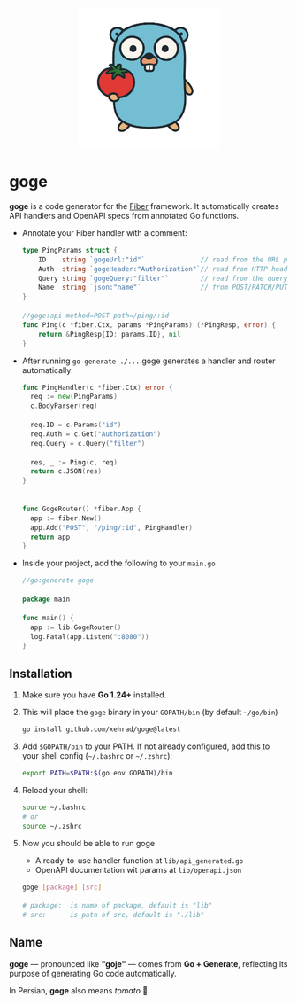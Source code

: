 <p align="center">
  <img src="assets/goge_logo.png" alt="Goge Logo" width="256"/>
</p>

# goge


**goge** is a code generator for the [Fiber](https://github.com/gofiber/fiber) framework. 
It automatically creates API handlers and OpenAPI specs from annotated Go functions.


- Annotate your Fiber handler with a comment:

  ```go
  type PingParams struct {
      ID    string `gogeUrl:"id"`              // read from the URL path
      Auth  string `gogeHeader:"Authorization"`// read from HTTP header
      Query string `gogeQuery:"filter"`        // read from the query string
      Name  string `json:"name"`               // from POST/PATCH/PUT body
  }

  //goge:api method=POST path=/ping/:id
  func Ping(c *fiber.Ctx, params *PingParams) (*PingResp, error) {
      return &PingResp{ID: params.ID}, nil
  }
  ```


- After running `go generate ./...` goge generates a handler and router automatically:

  ```go
  func PingHandler(c *fiber.Ctx) error {
    req := new(PingParams)
    c.BodyParser(req)

    req.ID = c.Params("id")
    req.Auth = c.Get("Authorization")
    req.Query = c.Query("filter")

    res, _ := Ping(c, req)
    return c.JSON(res)
  }


  func GogeRouter() *fiber.App {
    app := fiber.New()
    app.Add("POST", "/ping/:id", PingHandler)
    return app
  }
  ```


- Inside your project, add the following to your `main.go`

    ```go
    //go:generate goge

    package main

    func main() {
      app := lib.GogeRouter()
      log.Fatal(app.Listen(":8080"))
    }
    ```

## Installation

1. Make sure you have **Go 1.24+** installed.

1. This will place the `goge` binary in your `GOPATH/bin` (by default `~/go/bin`)

    ```bash
    go install github.com/xehrad/goge@latest
    ````



1. Add `$GOPATH/bin` to your PATH. If not already configured, add this to your shell config (`~/.bashrc` or `~/.zshrc`):

    ```bash
    export PATH=$PATH:$(go env GOPATH)/bin
    ```

1. Reload your shell:

    ```bash
    source ~/.bashrc
    # or
    source ~/.zshrc
    ```
1. Now you should be able to run goge
    * A ready-to-use handler function at `lib/api_generated.go`
    * OpenAPI documentation wit params at `lib/openapi.json`

    ```bash
    goge [package] [src]

    # package:  is name of package, default is "lib"
    # src:      is path of src, default is "./lib"
    ```



## Name
**goge** — pronounced like **"goje"** — comes from **Go + Generate**, reflecting its purpose of generating Go code automatically.  

In Persian, **goge** also means *tomato* 🍅.
